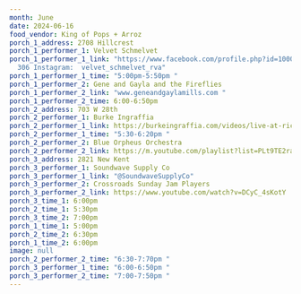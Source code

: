 ```yaml
---
month: June
date: 2024-06-16
food_vendor: King of Pops + Arroz
porch_1_address: 2708 Hillcrest
porch_1_performer_1: Velvet Schmelvet
porch_1_performer_1_link: "https://www.facebook.com/profile.php?id=100086186450\
  306 Instagram:  velvet_schmelvet_rva"
porch_1_performer_1_time: "5:00pm-5:50pm "
porch_1_performer_2: Gene and Gayla and the Fireflies
porch_1_performer_2_link: "www.geneandgaylamills.com "
porch_1_performer_2_time: 6:00-6:50pm
porch_2_address: 703 W 28th
porch_2_performer_1: Burke Ingraffia
porch_2_performer_1_link: https://burkeingraffia.com/videos/live-at-richmond-music-hall/
porch_2_performer_1_time: "5:30-6:20pm "
porch_2_performer_2: Blue Orpheus Orchestra
porch_2_performer_2_link: https://m.youtube.com/playlist?list=PLt9TE2raLtFQD8RP9FiAKugEKArV9YSEh
porch_3_address: 2821 New Kent
porch_3_performer_1: Soundwave Supply Co
porch_3_performer_1_link: "@SoundwaveSupplyCo"
porch_3_performer_2: Crossroads Sunday Jam Players
porch_3_performer_2_link: https://www.youtube.com/watch?v=DCyC_4sKotY
porch_3_time_1: 6:00pm
porch_2_time_1: 5:30pm
porch_3_time_2: 7:00pm
porch_1_time_1: 5:00pm
porch_2_time_2: 6:30pm
porch_1_time_2: 6:00pm
image: null
porch_2_performer_2_time: "6:30-7:70pm "
porch_3_performer_1_time: "6:00-6:50pm "
porch_3_performer_2_time: "7:00-7:50pm "
---
```

